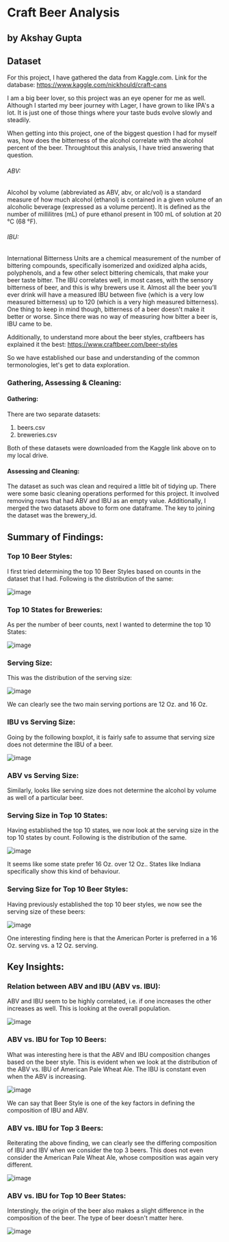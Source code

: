 # Craft Beer Analysis
## by Akshay Gupta

## Dataset

For this project, I have gathered the data from Kaggle.com. Link for the database: https://www.kaggle.com/nickhould/craft-cans

I am a big beer lover, so this project was an eye opener for me as well. Although I started my beer journey with Lager, I have grown to like IPA's a lot. It is just one of those things where your taste buds evolve slowly and steadily. 

When getting into this project, one of the biggest question I had for myself was, how does the bitterness of the alcohol correlate with the alcohol percent of the beer. Throughtout this analysis, I have tried answering that question.

###### ABV: 
Alcohol by volume (abbreviated as ABV, abv, or alc/vol) is a standard measure of how much alcohol (ethanol) is contained in a given volume of an alcoholic beverage (expressed as a volume percent). It is defined as the number of millilitres (mL) of pure ethanol present in 100 mL of solution at 20 °C (68 °F).

###### IBU: 
International Bitterness Units are a chemical measurement of the number of bittering compounds, specifically isomerized and oxidized alpha acids, polyphenols, and a few other select bittering chemicals, that make your beer taste bitter. The IBU correlates well, in most cases, with the sensory bitterness of beer, and this is why brewers use it. Almost all the beer you’ll ever drink will have a measured IBU between five (which is a very low measured bitterness) up to 120 (which is a very high measured bitterness). One thing to keep in mind though, bitterness of a beer doesn't make it better or worse. Since there was no way of measuring how bitter a beer is, IBU came to be. 

Additionally, to understand more about the beer styles, craftbeers has explained it the best: https://www.craftbeer.com/beer-styles

So we have established our base and understanding of the common termonologies, let's get to data exploration.

### Gathering, Assessing & Cleaning:
#### Gathering:
There are two separate datasets:
1. beers.csv
2. breweries.csv

Both of these datasets were downloaded from the Kaggle link above on to my local drive.

#### Assessing and Cleaning:
The dataset as such was clean and required a little bit of tidying up.
There were some basic cleaning operations performed for this project. It involved removing rows that had ABV and IBU as an empty value. Additionally, I merged the two datasets above to form one dataframe. The key to joining the dataset was the brewery_id.

## Summary of Findings:
### Top 10 Beer Styles:

I first tried determining the top 10 Beer Styles based on counts in the dataset that I had. Following is the distribution of the same:

![image](https://user-images.githubusercontent.com/32137335/116932101-da400080-ac2f-11eb-943e-071f17a04704.png)

### Top 10 States for Breweries:

As per the number of beer counts, next I wanted to determine the top 10 States:

![image](https://user-images.githubusercontent.com/32137335/116932213-f80d6580-ac2f-11eb-9475-e8095841819d.png)

### Serving Size:

This was the distribution of the serving size:

![image](https://user-images.githubusercontent.com/32137335/116932297-0fe4e980-ac30-11eb-8def-5b2bd838b2c8.png)

We can clearly see the two main serving portions are 12 Oz. and 16 Oz.


### IBU vs Serving Size:

Going by the following boxplot, it is fairly safe to assume that serving size does not determine the IBU of a beer.

![image](https://user-images.githubusercontent.com/32137335/116932673-8da8f500-ac30-11eb-9d76-2bf3933838d4.png)


### ABV vs Serving Size:

Similarly, looks like serving size does not determine the alcohol by volume as well of a particular beer.

### Serving Size in Top 10 States:

Having established the top 10 states, we now look at the serving size in the top 10 states by count. Following is the distribution of the same.

![image](https://user-images.githubusercontent.com/32137335/116932855-c9dc5580-ac30-11eb-9017-747775a58e13.png)

It seems like some state prefer 16 Oz. over 12 Oz.. States like Indiana specifically show this kind of behaviour.

### Serving Size for Top 10 Beer Styles:

Having previously established the top 10 beer styles, we now see the serving size of these beers:

![image](https://user-images.githubusercontent.com/32137335/116933215-3e16f900-ac31-11eb-9e39-45aa3dd30f7a.png)

One interesting finding here is that the American Porter is preferred in a 16 Oz. serving vs. a 12 Oz. serving.

## Key Insights:

### Relation between ABV and IBU (ABV vs. IBU):

ABV and IBU seem to be highly correlated, i.e. if one increases the other increases as well. This is looking at the overall population.

![image](https://user-images.githubusercontent.com/32137335/116932508-5c302980-ac30-11eb-8d81-498362e7a6b6.png)

### ABV vs. IBU for Top 10 Beers:

What was interesting here is that the ABV and IBU composition changes based on the beer style. This is evident when we look at the distribution of the ABV vs. IBU of American Pale Wheat Ale. The IBU is constant even when the ABV is increasing.

![image](https://user-images.githubusercontent.com/32137335/116933568-b67dba00-ac31-11eb-948d-d1571eb38d39.png)

We can say that Beer Style is one of the key factors in defining the composition of IBU and ABV.

### ABV vs. IBU for Top 3 Beers:

Reiterating the above finding, we can clearly see the differing composition of IBU and IBV when we consider the top 3 beers. This does not even consider the American Pale Wheat Ale, whose composition was again very different.

![image](https://user-images.githubusercontent.com/32137335/116933705-e9c04900-ac31-11eb-8bc1-74f35bdf9687.png)

### ABV vs. IBU for Top 10 Beer States:

Interstingly, the origin of the beer also makes a slight difference in the composition of the beer. The type of beer doesn't matter here. 

![image](https://user-images.githubusercontent.com/32137335/116933899-3146d500-ac32-11eb-8583-91952b749f1f.png)







